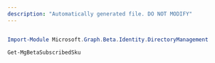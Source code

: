 ```yaml
---
description: "Automatically generated file. DO NOT MODIFY"
---
```


```powershell

Import-Module Microsoft.Graph.Beta.Identity.DirectoryManagement

Get-MgBetaSubscribedSku

```